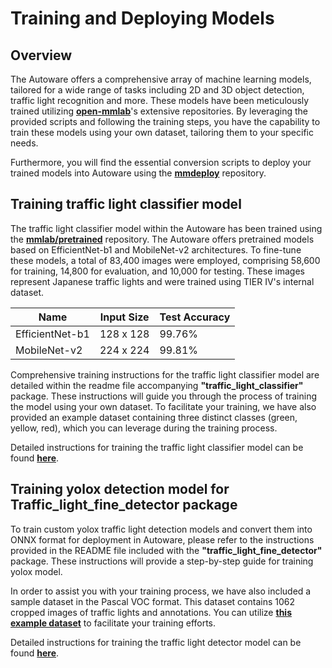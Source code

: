 # Training and Deploying Models

## Overview

The Autoware offers a comprehensive array of machine learning models, tailored for a wide range of tasks including 2D and 3D object detection,
traffic light recognition and more. These models have been meticulously trained utilizing **[open-mmlab](https://github.com/open-mmlab)**'s extensive repositories.
By leveraging the provided scripts and following the training steps, you have the capability to train these models using your own dataset,
tailoring them to your specific needs.

Furthermore, you will find the essential conversion scripts to deploy your trained models into Autoware using the **[mmdeploy](https://github.com/open-mmlab/mmdeploy)** repository.

## Training traffic light classifier model

The traffic light classifier model within the Autoware has been trained using the **[mmlab/pretrained](https://github.com/open-mmlab/mmpretrain)** repository.
The Autoware offers pretrained models based on EfficientNet-b1 and MobileNet-v2 architectures.
To fine-tune these models, a total of 83,400 images were employed, comprising 58,600 for training,
14,800 for evaluation, and 10,000 for testing. These images represent Japanese traffic lights and were trained using TIER IV's internal dataset.

| Name            | Input Size | Test Accuracy |
| --------------- | ---------- | ------------- |
| EfficientNet-b1 | 128 x 128  | 99.76%        |
| MobileNet-v2    | 224 x 224  | 99.81%        |

Comprehensive training instructions for the traffic light classifier model are detailed within
the readme file accompanying **"traffic_light_classifier"** package. These instructions will guide you through
the process of training the model using your own dataset. To facilitate your training, we have also provided
an example dataset containing three distinct classes (green, yellow, red), which you can leverage during the training process.

Detailed instructions for training the traffic light classifier model can be found **[here](https://github.com/autowarefoundation/autoware.universe/blob/main/perception/traffic_light_classifier/README.md)**.

<!--

Training traffic light detection model and lidar CenterPoint model will be added there.

-->

## Training yolox detection model for Traffic_light_fine_detector package

To train custom yolox traffic light detection models and convert them into ONNX format for deployment in Autoware, please refer to the instructions provided in the README file included with the
**"traffic_light_fine_detector"** package. These instructions will provide a step-by-step guide for training yolox model.

In order to assist you with your training process, we have also included a sample dataset in the Pascal VOC format.
This dataset contains 1062 cropped images of traffic lights and annotations.
You can utilize **[this example dataset](https://autoware-files.s3.us-west-2.amazonaws.com/dataset/traffic_light_detection_sample_dataset.tar.gz)** to facilitate your training efforts.

Detailed instructions for training the traffic light detector model can be found **[here](https://github.com/autowarefoundation/autoware.universe/blob/main/perception/traffic_light_fine_detector/README.md)**.
